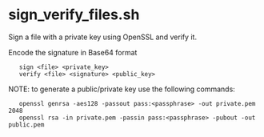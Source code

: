 # sign_verify_files.sh
Sign a file with a private key using OpenSSL and verify it.

Encode the signature in Base64 format
 

       sign <file> <private_key>
       verify <file> <signature> <public_key>
  
 NOTE: to generate a public/private key use the following commands:
       
       openssl genrsa -aes128 -passout pass:<passphrase> -out private.pem 2048
       openssl rsa -in private.pem -passin pass:<passphrase> -pubout -out public.pem
